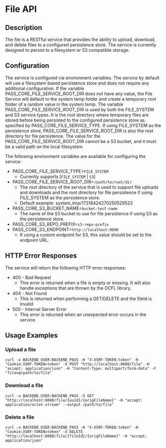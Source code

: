 # File API

## Description

The file is a RESTful service that provides the ability to upload, download, and delete files to a
configured persistence store. The service is currently designed to persist to a filesystem or S3 compatible storage.

## Configuration

The service is configured via environment variables. The service by default will use a filesystem based persistence 
store and does not require any additional configuration. If the variable PASS_CORE_FILE_SERVICE_ROOT_DIR does not have 
any value, the File Service will default to the system temp folder and create a temporary root folder of a random value 
in the system temp. The variable PASS_CORE_FILE_SERVICE_ROOT_DIR is used by both the FILE_SYSTEM and S3 service types. 
It is the root directory where temporary files are stored before being persisted to the configured persistence store as 
specified by PASS_CORE_FILE_SERVICE_TYPE. If using FILE_SYSTEM as the persistence store, PASS_CORE_FILE_SERVICE_ROOT_DIR
is also the root directory for file persistence. The value for the PASS_CORE_FILE_SERVICE_ROOT_DIR cannot be a S3 bucket,
and it must be a valid path on the local filesystem.

The following environment variables are available for configuring the service:

- PASS_CORE_FILE_SERVICE_TYPE=`FILE_SYSTEM`
  - Currently supports [`FILE_SYSTEM` | `S3`]
- PASS_CORE_FILE_SERVICE_ROOT_DIR=`/path/to/root/dir`
  - The root directory of the service that is used to support file uploads and downloads and the root directory 
    for file persistence if using FILE_SYSTEM as the persistence store.
  - Default example: system_tmp/17318424270250529523
- PASS_CORE_S3_BUCKET_NAME=`bucket-test-name`
  - The name of the S3 bucket to use for file persistence if using S3 as the persistence store.
- PASS_CORE_S3_REPO_PREFIX=`s3-repo-prefix`
- PASS_CORE_S3_ENDPOINT=`http://localhost:9090`
  - If using a custom endpoint for S3, this value should be set to the endpoint URL.

## HTTP Error Responses
The service will return the following HTTP error responses:
- 400 - Bad Request
  - This error is returned when a file is empty or missing. It will also handle exceptions that are thrown by the OCFL
    library. 
- 404 - Not Found
  - This is returned when performing a GET/DELETE and the fileId is invalid
- 500 - Internal Server Error
  - This error is returned when an unexpected error occurs in the service.

## Usage Examples

### Upload a file

```
curl -u BACKEND_USER:BACKEND_PASS -H "X-XSRF-TOKEN:token" -H "Cookie:XSRF-TOKEN=token" -X POST "http://localhost:8080/file" -H "accept: application/json" -H "Content-Type: multipart/form-data" -F "file=@/path/to/file"
```

### Download a file

```
curl -u BACKEND_USER:BACKEND_PASS -X GET "http://localhost:8080/file/{uuid}/{origFileName}" -H "accept: application/octet-stream" --output /path/to/file" 
```

### Delete a file

```
curl -u BACKEND_USER:BACKEND_PASS -H "X-XSRF-TOKEN:token" -H "Cookie:XSRF-TOKEN=token" -X DELETE "http://localhost:8080/file/{fileId}/{origFileName}" -H "accept: application/json"
```